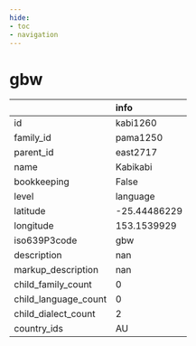 ```yaml
---
hide:
- toc
- navigation
---
```

# gbw
|                      | info         |
|:---------------------|:-------------|
| id                   | kabi1260     |
| family_id            | pama1250     |
| parent_id            | east2717     |
| name                 | Kabikabi     |
| bookkeeping          | False        |
| level                | language     |
| latitude             | -25.44486229 |
| longitude            | 153.1539929  |
| iso639P3code         | gbw          |
| description          | nan          |
| markup_description   | nan          |
| child_family_count   | 0            |
| child_language_count | 0            |
| child_dialect_count  | 2            |
| country_ids          | AU           |
